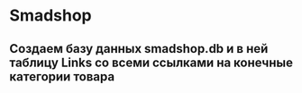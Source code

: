 # Smadshop

## Создаем базу данных smadshop.db и в ней таблицу Links со всеми ссылками на конечные категории товара
